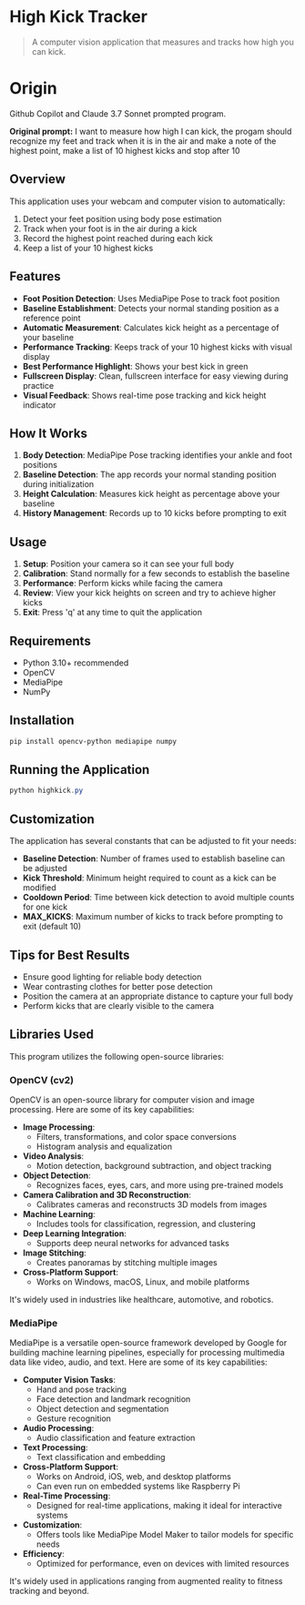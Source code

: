 # High Kick Tracker

> A computer vision application that measures and tracks how high you can kick.

# Origin
Github Copilot and Claude 3.7 Sonnet prompted program.

**Original prompt:**
I want to measure how high I can kick, the progam should recognize my feet and track when it is in the air and make a note of the highest point, make a list of 10 highest kicks and stop after 10


## Overview

This application uses your webcam and computer vision to automatically:

1. Detect your feet position using body pose estimation
2. Track when your foot is in the air during a kick
3. Record the highest point reached during each kick
4. Keep a list of your 10 highest kicks

## Features

- **Foot Position Detection**: Uses MediaPipe Pose to track foot position
- **Baseline Establishment**: Detects your normal standing position as a reference point
- **Automatic Measurement**: Calculates kick height as a percentage of your baseline
- **Performance Tracking**: Keeps track of your 10 highest kicks with visual display
- **Best Performance Highlight**: Shows your best kick in green
- **Fullscreen Display**: Clean, fullscreen interface for easy viewing during practice
- **Visual Feedback**: Shows real-time pose tracking and kick height indicator

## How It Works

1. **Body Detection**: MediaPipe Pose tracking identifies your ankle and foot positions
2. **Baseline Detection**: The app records your normal standing position during initialization
3. **Height Calculation**: Measures kick height as percentage above your baseline
4. **History Management**: Records up to 10 kicks before prompting to exit

## Usage

1. **Setup**: Position your camera so it can see your full body
2. **Calibration**: Stand normally for a few seconds to establish the baseline
3. **Performance**: Perform kicks while facing the camera
4. **Review**: View your kick heights on screen and try to achieve higher kicks
5. **Exit**: Press 'q' at any time to quit the application

## Requirements

- Python 3.10+ recommended
- OpenCV
- MediaPipe
- NumPy

## Installation

```powershell
pip install opencv-python mediapipe numpy
```

## Running the Application

```powershell
python highkick.py
```

## Customization

The application has several constants that can be adjusted to fit your needs:

- **Baseline Detection**: Number of frames used to establish baseline can be adjusted
- **Kick Threshold**: Minimum height required to count as a kick can be modified
- **Cooldown Period**: Time between kick detection to avoid multiple counts for one kick
- **MAX_KICKS**: Maximum number of kicks to track before prompting to exit (default 10)

## Tips for Best Results

- Ensure good lighting for reliable body detection
- Wear contrasting clothes for better pose detection
- Position the camera at an appropriate distance to capture your full body
- Perform kicks that are clearly visible to the camera

## Libraries Used

This program utilizes the following open-source libraries:

### OpenCV (cv2)
OpenCV is an open-source library for computer vision and image processing. Here are some of its key capabilities:

- **Image Processing**:
  - Filters, transformations, and color space conversions
  - Histogram analysis and equalization
- **Video Analysis**:
  - Motion detection, background subtraction, and object tracking
- **Object Detection**:
  - Recognizes faces, eyes, cars, and more using pre-trained models
- **Camera Calibration and 3D Reconstruction**:
  - Calibrates cameras and reconstructs 3D models from images
- **Machine Learning**:
  - Includes tools for classification, regression, and clustering
- **Deep Learning Integration**:
  - Supports deep neural networks for advanced tasks
- **Image Stitching**:
  - Creates panoramas by stitching multiple images
- **Cross-Platform Support**:
  - Works on Windows, macOS, Linux, and mobile platforms

It's widely used in industries like healthcare, automotive, and robotics.

### MediaPipe
MediaPipe is a versatile open-source framework developed by Google for building machine learning pipelines, especially for processing multimedia data like video, audio, and text. Here are some of its key capabilities:

- **Computer Vision Tasks**:
  - Hand and pose tracking
  - Face detection and landmark recognition
  - Object detection and segmentation
  - Gesture recognition
- **Audio Processing**:
  - Audio classification and feature extraction
- **Text Processing**:
  - Text classification and embedding
- **Cross-Platform Support**:
  - Works on Android, iOS, web, and desktop platforms
  - Can even run on embedded systems like Raspberry Pi
- **Real-Time Processing**:
  - Designed for real-time applications, making it ideal for interactive systems
- **Customization**:
  - Offers tools like MediaPipe Model Maker to tailor models for specific needs
- **Efficiency**:
  - Optimized for performance, even on devices with limited resources

It's widely used in applications ranging from augmented reality to fitness tracking and beyond.
